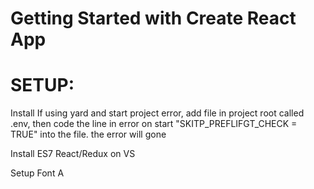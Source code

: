 # Getting Started with Create React App
# SETUP:
Install
If using yard and start project error, add file in project root called .env, then code the line in error on start "SKITP_PREFLIFGT_CHECK = TRUE" into the file. the error will gone

Install ES7 React/Redux on VS

Setup Font A
<link href="https://fonts.googleapis.com/css2?family=PT+Sans:wght@700&display=swap" rel="stylesheet">

 